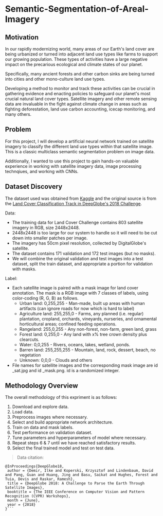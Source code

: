 # Semantic-Segmentation-of-Areal-Imagery
## Motivation
In our rapidly modernizing world, many areas of our Earth's land cover are being urbanized or turned into adjacent land use types like farms to support our growing population. These types of activities have a large negative impact on the precarious ecological and climate states of our planet.

Specifically, many ancient forests and other carbon sinks are being turned into cities and other mono-culture land use types.

Developing a method to monitor and track these activities can be crucial in gathering evidence and enacting policies to safeguard our planet's most crucial natural land cover types. Satellite imagery and other remote sensing data are invaluable in the fight against climate change in areas such as fighting deforestation, land use carbon accounting, icecap monitoring, and many others.
## Problem
For this project, I will develop a artificial neural network trained on satellite imagery to classify the different land use types within that satellite image. This is a classic multiclass semantic segmentation problem on image data. 

Additionally, I wanted to use this project to gain hands-on valuable experience in working with satellite imagery data, image processing technqiues, and working with CNNs.
## Dataset Discovery
The dataset used was obtained from [Kaggle](https://www.kaggle.com/balraj98/deepglobe-land-cover-classification-dataset) and the original source is from the [Land Cover Classification Track in DeepGlobe's 2018 Challenge](https://competitions.codalab.org/competitions/18468).

Data:
*   The training data for Land Cover Challenge contains 803 satellite imagery in RGB, size 2448x2448. 
  * 2448x2448 is too large for our system to handle so it will need to be cut down into smaller patches per image.
*   The imagery has 50cm pixel resolution, collected by DigitalGlobe's satellite.
*   The dataset contains 171 validation and 172 test images (but no masks). 
  * We will combine the original validation and test images into a test dataset, split the train dataset, and appropriate a portion for validation with masks.

Label:
*   Each satellite image is paired with a mask image for land cover annotation. The mask is a RGB image with 7 classes of labels, using color-coding (R, G, B) as follows.
    * Urban land: 0,255,255 - Man-made, built up areas with human artifacts (can ignore roads for now which is hard to label)
    * Agriculture land: 255,255,0 - Farms, any planned (i.e. regular) plantation, cropland, orchards, vineyards, nurseries, and ornamental horticultural areas; confined feeding operations.
    * Rangeland: 255,0,255 - Any non-forest, non-farm, green land, grass
    * Forest land: 0,255,0 - Any land with x% tree crown density plus clearcuts.
    * Water: 0,0,255 - Rivers, oceans, lakes, wetland, ponds.
    * Barren land: 255,255,255 - Mountain, land, rock, dessert, beach, no vegetation
    * Unknown: 0,0,0 - Clouds and others
* File names for satellite images and the corresponding mask image are id _sat.jpg and id _mask.png. id is a randomized integer.
## Methodology Overview
The overall methodology of this expriment is as follows:

1.   Download and explore data.
2.   Load data.
3.   Preprocess images where necessary.
4.   Select and build appropriate network architecture.
5.   Train on data and mask labels.
6.   Test performance on validation dataset.
7.   Tune parameters and hyperparameters of model where necessary.
8.   Repeat steps 6 & 7 until we have reached satisfactory results.
9.   Select the final trained model and test on test data.

> Data citation:
```
@InProceedings{DeepGlobe18,
 author = {Demir, Ilke and Koperski, Krzysztof and Lindenbaum, David and Pang, Guan and Huang, Jing and Basu, Saikat and Hughes, Forest and Tuia, Devis and Raskar, Ramesh},
 title = {DeepGlobe 2018: A Challenge to Parse the Earth Through Satellite Images},
 booktitle = {The IEEE Conference on Computer Vision and Pattern Recognition (CVPR) Workshops},
 month = {June},
 year = {2018}
}```
